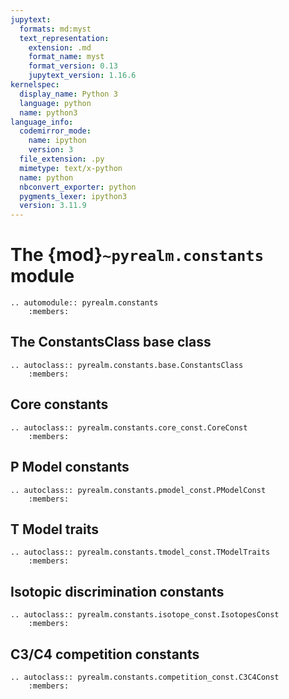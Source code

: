 ```yaml
---
jupytext:
  formats: md:myst
  text_representation:
    extension: .md
    format_name: myst
    format_version: 0.13
    jupytext_version: 1.16.6
kernelspec:
  display_name: Python 3
  language: python
  name: python3
language_info:
  codemirror_mode:
    name: ipython
    version: 3
  file_extension: .py
  mimetype: text/x-python
  name: python
  nbconvert_exporter: python
  pygments_lexer: ipython3
  version: 3.11.9
---
```


# The {mod}`~pyrealm.constants` module

```{eval-rst}
.. automodule:: pyrealm.constants
    :members:
```

## The ConstantsClass base class

```{eval-rst}
.. autoclass:: pyrealm.constants.base.ConstantsClass
    :members:
```

## Core constants

```{eval-rst}
.. autoclass:: pyrealm.constants.core_const.CoreConst
    :members:
```

## P Model constants

```{eval-rst}
.. autoclass:: pyrealm.constants.pmodel_const.PModelConst
    :members:
```

## T Model traits

```{eval-rst}
.. autoclass:: pyrealm.constants.tmodel_const.TModelTraits
    :members:
```

## Isotopic discrimination constants

```{eval-rst}
.. autoclass:: pyrealm.constants.isotope_const.IsotopesConst
    :members:
```

## C3/C4 competition constants

```{eval-rst}
.. autoclass:: pyrealm.constants.competition_const.C3C4Const
    :members:
```
